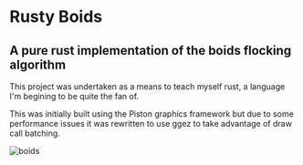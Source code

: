 # Rusty Boids

## A pure rust implementation of the boids flocking algorithm

This project was undertaken as a means to teach myself rust, a language I'm begining to be quite the fan of. 

This was initially built using the Piston graphics framework but due to some performance issues it was rewritten to use ggez to take advantage of draw call batching.

![boids](boids_function.gif)
